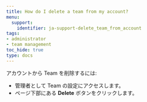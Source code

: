 ```yaml
---
title: How do I delete a team from my account?
menu:
  support:
    identifier: ja-support-delete_team_from_account
tags:
- administrator
- team management
toc_hide: true
type: docs
---
```


アカウントから Team を削除するには:

- 管理者として Team の設定にアクセスします。
- ページ下部にある **Delete** ボタンをクリックします。
